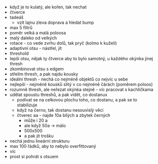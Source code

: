 - když je to kulatý, ale kořen, tak nechat
- čtverce
- tadeáš
  - vzít lajnu zleva doprava a hledat bump
- max 5 filtrů
- poměr velká a malá poloosa
- malý daleko od velkých
- rotace - co vede zvrhu dolů, tak pryč (kolmo k kuželi)
- adaptivní otsu - nástřel, jít 
- threshold 
- lepší otsu, nějak ty čtverce aby to bylo samotný, u každého okýnka jinej thresh
- zkombinovat otsu s edgem
- střelím thresh, a pak najdu kousky
- ideální thresh - nechá co nejméně objektů co nejvíc u sebe 
- nejlepší - nejméně kousků slitý v co nejméně čárách (poměrem poloos)
- rozumně thresh, ale neřezat okýnka stejně - víc pracovat s kachličkama
- udělat spoustu threshů, a pak vidět, co dostanux
  - podívat se na celkovou plochu toho, co dostanu, a pak se to stabilizuje
  - když na černo, tak dostanu nesouvislý věci
  - čtverec aa - najde 10a bílých a zbytek černých
    - může i 20 a
    - ale když 50a -> málo
    - 500x500
    - a pak jít trošku 
- nechá jednu lineární strukturu
- max 100 řádků, aby to nebylo overfittovaný
- víc
- prost si pohrát s otsuem